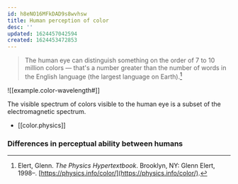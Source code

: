 ```yaml
---
id: h8eNO16MFkDAD9s8wvhsw
title: Human perception of color
desc: ''
updated: 1624457042594
created: 1624453472853
---
```


> The human eye can distinguish something on the order of 7 to 10 million colors — that's a number greater than the number of words in the English language (the largest language on Earth).[^1]

![[example.color-wavelength#]]

The visible spectrum of colors visible to the human eye is a subset of the electromagnetic spectrum.

* [[color.physics]]


### Differences in perceptual ability between humans

[^1]: Elert, Glenn. *The Physics Hypertextbook*. Brooklyn, NY: Glenn Elert, 1998–. [https://physics.info/color/](https://physics.info/color/).